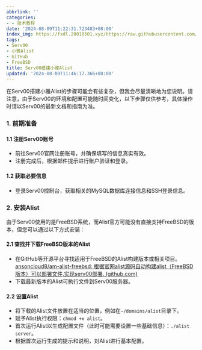 ```yaml
---
abbrlink: ''
categories:
- - 技术教程
date: '2024-08-09T11:22:31.723483+08:00'
index_img: https://fxdl.20010501.xyz/https://raw.githubusercontent.com/tianpengwan/hexoxxtc/master/Qexo/24/8/OIP-C%20(1)_7f66845f09cc8a86ba80f4084b9071b3.jfif
tags:
- Serv00
- 小雅Alist
- GitHub
- FreeBSD
title: Serv00搭建小雅Alist
updated: '2024-08-09T11:46:17.366+08:00'
---
```

在Serv00搭建小雅Alist的步骤可能会有些复杂，但我会尽量清晰地为您说明。请注意，由于Serv00的环境和配置可能随时间变化，以下步骤仅供参考，具体操作时请以Serv00的最新文档和指南为准。

### 1. 前期准备

#### 1.1 注册Serv00账号

* 前往Serv00官网注册账号，并确保填写的信息真实有效。
* 注册完成后，根据邮件提示进行账户验证和登录。

#### 1.2 获取必要信息

* 登录Serv00控制台，获取相关的MySQL数据库连接信息和SSH登录信息。

### 2. 安装Alist

由于Serv00使用的是FreeBSD系统，而Alist官方可能没有直接支持FreeBSD的版本，但您可以通过以下方式安装：

#### 2.1 查找并下载FreeBSD版本的Alist

* 在GitHub等开源平台寻找适用于FreeBSD的Alist构建版本或相关项目。[ansoncloud8/am-alist-freebsd: 根据官网alist源码自动构建alist（FreeBSD版本）可以部署文件,实现serv00部署. (github.com)](https://github.com/ansoncloud8/am-alist-freebsd)
* 下载最新版本的Alist可执行文件到Serv00服务器。

#### 2.2 设置Alist

* 将下载的Alist文件放置在适当的位置，例如在`~/domains/alist`目录下。
* 赋予Alist执行权限：`chmod +x alist`。
* 首次运行Alist以生成配置文件（此时可能需要设置一些基础信息）：`./alist server`。
* 根据首次运行生成的提示和说明，对Alist进行基本配置。
